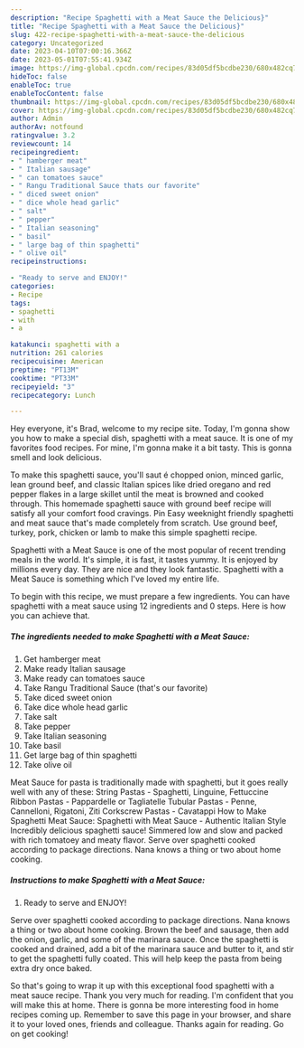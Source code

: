 ```yaml
---
description: "Recipe Spaghetti with a Meat Sauce the Delicious}"
title: "Recipe Spaghetti with a Meat Sauce the Delicious}"
slug: 422-recipe-spaghetti-with-a-meat-sauce-the-delicious
category: Uncategorized
date: 2023-04-10T07:00:16.366Z
date: 2023-05-01T07:55:41.934Z
image: https://img-global.cpcdn.com/recipes/83d05df5bcdbe230/680x482cq70/spaghetti-with-a-meat-sauce-recipe-main-photo.jpg
hideToc: false
enableToc: true
enableTocContent: false
thumbnail: https://img-global.cpcdn.com/recipes/83d05df5bcdbe230/680x482cq70/spaghetti-with-a-meat-sauce-recipe-main-photo.jpg
cover: https://img-global.cpcdn.com/recipes/83d05df5bcdbe230/680x482cq70/spaghetti-with-a-meat-sauce-recipe-main-photo.jpg
author: Admin
authorAv: notfound
ratingvalue: 3.2
reviewcount: 14
recipeingredient:
- " hamberger meat"
- " Italian sausage"
- " can tomatoes sauce"
- " Rangu Traditional Sauce thats our favorite"
- " diced sweet onion"
- " dice whole head garlic"
- " salt"
- " pepper"
- " Italian seasoning"
- " basil"
- " large bag of thin spaghetti"
- " olive oil"
recipeinstructions:

- "Ready to serve and ENJOY!"
categories:
- Recipe
tags:
- spaghetti
- with
- a

katakunci: spaghetti with a 
nutrition: 261 calories
recipecuisine: American
preptime: "PT13M"
cooktime: "PT33M"
recipeyield: "3"
recipecategory: Lunch

---
```



Hey everyone, it's Brad, welcome to my recipe site. Today, I'm gonna show you how to make a special dish, spaghetti with a meat sauce. It is one of my favorites food recipes. For mine, I'm gonna make it a bit tasty. This is gonna smell and look delicious.

To make this spaghetti sauce, you&#39;ll saut é chopped onion, minced garlic, lean ground beef, and classic Italian spices like dried oregano and red pepper flakes in a large skillet until the meat is browned and cooked through. This homemade spaghetti sauce with ground beef recipe will satisfy all your comfort food cravings. Pin Easy weeknight friendly spaghetti and meat sauce that&#39;s made completely from scratch. Use ground beef, turkey, pork, chicken or lamb to make this simple spaghetti recipe.

Spaghetti with a Meat Sauce is one of the most popular of recent trending meals in the world. It's simple, it is fast, it tastes yummy. It is enjoyed by millions every day. They are nice and they look fantastic. Spaghetti with a Meat Sauce is something which I've loved my entire life.


To begin with this recipe, we must prepare a few ingredients. You can have spaghetti with a meat sauce using 12 ingredients and 0 steps. Here is how you can achieve that.

<!--inarticleads1-->

##### The ingredients needed to make Spaghetti with a Meat Sauce:

1. Get  hamberger meat
1. Make ready  Italian sausage
1. Make ready  can tomatoes sauce
1. Take  Rangu Traditional Sauce (that&#39;s our favorite)
1. Take  diced sweet onion
1. Take  dice whole head garlic
1. Take  salt
1. Take  pepper
1. Take  Italian seasoning
1. Take  basil
1. Get  large bag of thin spaghetti
1. Take  olive oil


Meat Sauce for pasta is traditionally made with spaghetti, but it goes really well with any of these: String Pastas - Spaghetti, Linguine, Fettuccine Ribbon Pastas - Pappardelle or Tagliatelle Tubular Pastas - Penne, Cannelloni, Rigatoni, Ziti Corkscrew Pastas - Cavatappi How to Make Spaghetti Meat Sauce: Spaghetti with Meat Sauce - Authentic Italian Style Incredibly delicious spaghetti sauce! Simmered low and slow and packed with rich tomatoey and meaty flavor. Serve over spaghetti cooked according to package directions. Nana knows a thing or two about home cooking. 

<!--inarticleads2-->

##### Instructions to make Spaghetti with a Meat Sauce:


1. Ready to serve and ENJOY!

Serve over spaghetti cooked according to package directions. Nana knows a thing or two about home cooking. Brown the beef and sausage, then add the onion, garlic, and some of the marinara sauce. Once the spaghetti is cooked and drained, add a bit of the marinara sauce and butter to it, and stir to get the spaghetti fully coated. This will help keep the pasta from being extra dry once baked. 

So that's going to wrap it up with this exceptional food spaghetti with a meat sauce recipe. Thank you very much for reading. I'm confident that you will make this at home. There is gonna be more interesting food in home recipes coming up. Remember to save this page in your browser, and share it to your loved ones, friends and colleague. Thanks again for reading. Go on get cooking!
